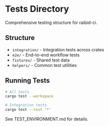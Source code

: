 # Tests Directory
Comprehensive testing structure for raibid-ci.

## Structure
- `integration/` - Integration tests across crates
- `e2e/` - End-to-end workflow tests
- `fixtures/` - Shared test data
- `helpers/` - Common test utilities

## Running Tests
```bash
# All tests
cargo test --workspace

# Integration tests
cargo test --test '*'
```

See TEST_ENVIRONMENT.md for details.
